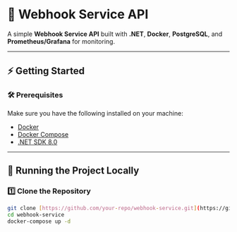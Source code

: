 # 🚀 Webhook Service API

A simple **Webhook Service API** built with **.NET**, **Docker**, **PostgreSQL**, and **Prometheus/Grafana** for monitoring.

---

## ⚡ Getting Started

### 🛠 **Prerequisites**
Make sure you have the following installed on your machine:
- [Docker](https://www.docker.com/)
- [Docker Compose](https://docs.docker.com/compose/)
- [.NET SDK 8.0](https://dotnet.microsoft.com/en-us/download/dotnet/8.0)

---

## 🚀 **Running the Project Locally**
### 1️⃣ **Clone the Repository**
```sh
git clone [https://github.com/your-repo/webhook-service.git](https://github.com/daltonfontes/webhookService.git)
cd webhook-service
docker-compose up -d
